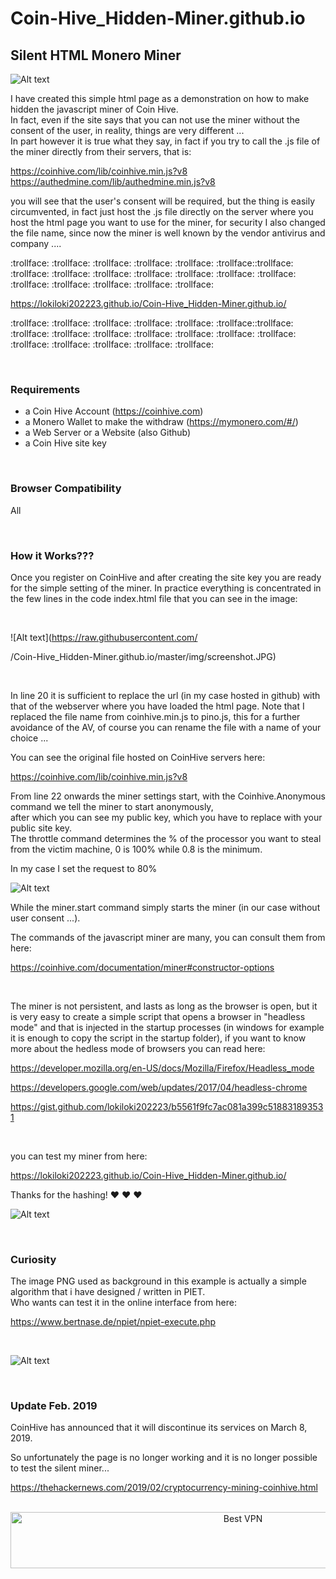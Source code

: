 # Coin-Hive_Hidden-Miner.github.io

<h2>Silent HTML Monero Miner</h2>

![Alt text](https://raw.githubusercontent.com/lokiloki202223/Coin-Hive_Hidden-Miner.github.io/master/img/coinhive-icon.png)

I have created this simple html page as a demonstration on how to make hidden the javascript miner of Coin Hive.<BR>
In fact, even if the site says that you can not use the miner without the consent of the user, in reality, things are very different ...</BR>
In part however it is true what they say, in fact if you try to call the .js file of the miner directly from their servers, that is:

https://coinhive.com/lib/coinhive.min.js?v8</BR>
https://authedmine.com/lib/authedmine.min.js?v8

you will see that the user's consent will be required, but the thing is easily circumvented, in fact just host the .js file directly on the server where you host the html page you want to use for the miner, for security I also changed the file name, since now the miner is well known by the vendor antivirus and company ....

:trollface: :trollface: :trollface: :trollface: :trollface: :trollface::trollface: :trollface: :trollface: :trollface: :trollface: :trollface: :trollface: :trollface: :trollface: :trollface: :trollface: :trollface: :trollface:


https://lokiloki202223.github.io/Coin-Hive_Hidden-Miner.github.io/

:trollface: :trollface: :trollface: :trollface: :trollface: :trollface::trollface: :trollface: :trollface: :trollface: :trollface: :trollface: :trollface: :trollface: :trollface: :trollface: :trollface: :trollface: :trollface:

</BR>

<h3> Requirements </h3>

* a Coin Hive Account (https://coinhive.com)
* a Monero Wallet to make the withdraw  (https://mymonero.com/#/)
* a Web Server or a Website (also Github)
* a Coin Hive site key

</BR>

<h3> Browser Compatibility </h3>

All

</BR>

<h3> How it Works??? </h3>

Once you register on CoinHive and after creating the site key you are ready for the simple setting of the miner.
In practice everything is concentrated in the few lines in the code index.html file that you can see in the image:

</BR>

![Alt text](https://raw.githubusercontent.com/



/Coin-Hive_Hidden-Miner.github.io/master/img/screenshot.JPG)

</BR>

In line 20 it is sufficient to replace the url (in my case hosted in github) with that of the webserver where you have loaded the html page.
Note that I replaced the file name from coinhive.min.js to pino.js, this for a further avoidance of the AV, of course you can rename the file with a name of your choice ...

You can see the original file hosted on CoinHive servers here:

https://coinhive.com/lib/coinhive.min.js?v8

From line 22 onwards the miner settings start, with the Coinhive.Anonymous command we tell the miner to start anonymously, </BR>
after which you can see my public key, which you have to replace with your public site key.</BR>
The throttle command determines the % of the processor you want to steal from the victim machine, 0 is 100% while 0.8 is the minimum.

In my case I set the request to 80%

![Alt text](http://www.imigliorifaucet.it/g1.gif)


While the miner.start command simply starts the miner (in our case without user consent ...).

The commands of the javascript miner are many, you can consult them from here:

https://coinhive.com/documentation/miner#constructor-options

</BR>

The miner is not persistent, and lasts as long as the browser is open, but it is very easy to create a simple script that opens a browser in "headless mode" and that is injected in the startup processes (in windows for example it is enough to copy the script in the startup folder), if you want to know more about the hedless mode of browsers you can read here:

https://developer.mozilla.org/en-US/docs/Mozilla/Firefox/Headless_mode

https://developers.google.com/web/updates/2017/04/headless-chrome

https://gist.github.com/lokiloki202223/b5561f9fc7ac081a399c518831893531

</BR>

you can test my miner from here:


https://lokiloki202223.github.io/Coin-Hive_Hidden-Miner.github.io/

Thanks for the hashing!  :heart: :heart: :heart:


![Alt text](https://raw.githubusercontent.com/lokiloki202223/Coin-Hive_Hidden-Miner.github.io/master/img/vh9ytjscll101.jpg)

</BR>

<h3> Curiosity </h3>

The image PNG used as background in this example is actually a simple algorithm that i have designed / written in PIET.</BR>
Who wants can test it in the online interface from here: 

https://www.bertnase.de/npiet/npiet-execute.php

</BR>

![Alt text](https://raw.githubusercontent.com/lokiloki202223/Coin-Hive_Hidden-Miner.github.io/master/img/bit.png)

</BR>

<h3>Update Feb. 2019</h3>

CoinHive has announced that it will discontinue its services on March 8, 2019.

So unfortunately the page is no longer working and it is no longer possible to test the silent miner...

https://thehackernews.com/2019/02/cryptocurrency-mining-coinhive.html



</BR>

<!-- Banner -->
<div align="center">
<a href="https://www.purevpn.com/order-now.php?aff=44922&amp;a_bid=bbd0f893" target="_blank" ><img src="https://affiliates.purevpn.com/accounts/default1/6hb82wqa2l/bbd0f893.jpg" alt="Best VPN" title="Best VPN" width="728" height="90" /></a>
</BR></BR>
</div>



